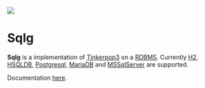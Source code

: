 <a href="http://154.65.43.238:8111/viewType.html?buildTypeId=Sqlg_Build&guest=1">
    <img src="http://154.65.43.238:8111/app/rest/builds/buildType:(id:Sqlg_Build)/statusIcon"/>
</a>

Sqlg
====

**Sqlg** is a implementation of [Tinkerpop3](https://github.com/apache/incubator-tinkerpop) on a [RDBMS](http://en.wikipedia.org/wiki/Relational_database_management_system).
Currently [H2](http://h2database.com/), [HSQLDB](http://hsqldb.org/), [Postgresql](http://www.postgresql.org/),
[MariaDB](https://mariadb.org/) and [MSSqlServer](https://www.microsoft.com/en-us/sql-server/sql-server-2017) are supported.

Documentation [here](http://sqlg.org).

